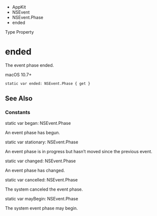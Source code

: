 

- AppKit
- NSEvent
- NSEvent.Phase
-  ended 

Type Property

# ended

The event phase ended.

macOS 10.7+

``` source
static var ended: NSEvent.Phase { get }
```

## See Also

### Constants

static var began: NSEvent.Phase

An event phase has begun.

static var stationary: NSEvent.Phase

An event phase is in progress but hasn’t moved since the previous event.

static var changed: NSEvent.Phase

An event phase has changed.

static var cancelled: NSEvent.Phase

The system canceled the event phase.

static var mayBegin: NSEvent.Phase

The system event phase may begin.

